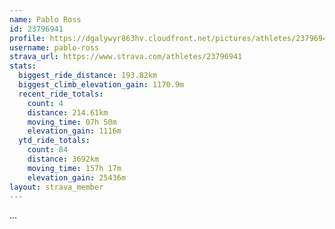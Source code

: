 ```yaml
---
name: Pablo Ross
id: 23796941
profile: https://dgalywyr863hv.cloudfront.net/pictures/athletes/23796941/14615399/1/large.jpg
username: pablo-ross
strava_url: https://www.strava.com/athletes/23796941
stats:
  biggest_ride_distance: 193.82km
  biggest_climb_elevation_gain: 1170.9m
  recent_ride_totals:
    count: 4
    distance: 214.61km
    moving_time: 07h 50m
    elevation_gain: 1116m
  ytd_ride_totals:
    count: 84
    distance: 3692km
    moving_time: 157h 17m
    elevation_gain: 25436m
layout: strava_member
--- 
```

...
